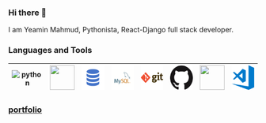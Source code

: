### Hi there 👋

I am Yeamin Mahmud, Pythonista, React-Django full stack developer.

### Languages and Tools

| <img height="50px"  width="50px"  object-fit="contain"  alt="python" src="https://logos-download.com/wp-content/uploads/2016/10/Python_logo_icon.png" /> | <img   height="50px"  width="50px"  object-fit="contain" src="https://seeklogo.net/wp-content/uploads/2020/09/react-logo-512x512.png"/> | <img height="50px"  width="50px"  object-fit="contain" src="https://raw.githubusercontent.com/github/explore/80688e429a7d4ef2fca1e82350fe8e3517d3494d/topics/sql/sql.png" /> | <img  height="50px"  width="50px"  object-fit="contain" src="https://raw.githubusercontent.com/github/explore/80688e429a7d4ef2fca1e82350fe8e3517d3494d/topics/mysql/mysql.png" /> | <img  height="50px"  width="50px" object-fit="contain" src="https://raw.githubusercontent.com/github/explore/80688e429a7d4ef2fca1e82350fe8e3517d3494d/topics/git/git.png"/> | <img height="50px"  width="50px"  object-fit="contain" src="https://raw.githubusercontent.com/github/explore/78df643247d429f6cc873026c0622819ad797942/topics/github/github.png" /> | <img height="50px"  width="50px" object-fit="contain" src="https://miro.medium.com/max/4000/1*_FFpkCWD-KwQmc7oevCRBQ.jpeg"/> | <img  height="50px" width="50px" object-fit="contain" src="https://raw.githubusercontent.com/github/explore/80688e429a7d4ef2fca1e82350fe8e3517d3494d/topics/visual-studio-code/visual-studio-code.png" /> |
| :------------------------------------------------------------------------------------------------------------------------------------------------------: | :-------------------------------------------------------------------------------------------------------------------------------------: | :--------------------------------------------------------------------------------------------------------------------------------------------------------------------------: | :-------------------------------------------------------------------------------------------------------------------------------------------------------------------------------: | :-------------------------------------------------------------------------------------------------------------------------------------------------------------------------: | :--------------------------------------------------------------------------------------------------------------------------------------------------------------------------------: | :--------------------------------------------------------------------------------------------------------------------------: | :-------------------------------------------------------------------------------------------------------------------------------------------------------------------------------------------------------: |

### [portfolio](https://yeamin21.github.io)